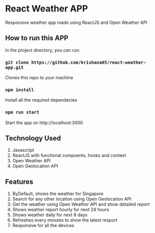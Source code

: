 # React Weather APP

Responsive weather app made using ReactJS and Open Weather API

## How to run this APP

In the project directory, you can run:

### `git clone https://github.com/krishana05/react-weather-app.git`

Clones this repo to your machine

### `npm install`

Install all the required dependecies

### `npm run start`

Start the app on http://localhost:3000

## Technology Used

1. Javascript
2. ReactJS with functional compoents, hooks and context
3. Open Weather API
4. Open Geolocation API

## Features

1. ByDefault, shows the weather for Singapore
2. Search for any other location using Open Geolocation API
3. Get the weather using Open Weather API and show detailed report
4. Shows weather report hourly for next 24 hours
5. Shows weather daily for next 8 days
6. Refreshes every minutes to show the latest resport
7. Responsive for all the devices

